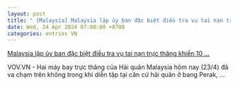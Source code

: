 ```yaml
---
layout: post
title: " [Malaysia] Malaysia lập ủy ban đặc biệt điều tra vụ tai nạn trực thăng khiến 10 ..."
date: Wed, 24 Apr 2024 07:00:00 +0700
categories: entries VN
---
```

[Malaysia lập ủy ban đặc biệt điều tra vụ tai nạn trực thăng khiến 10 ...](https://vov.vn/the-gioi/malaysia-lap-uy-ban-dac-biet-dieu-tra-vu-tai-nan-truc-thang-khien-10-nguoi-chet-post1090880.vov)

VOV.VN - Hai máy bay trực thăng của Hải quân Malaysia hôm nay (23/4) đã va chạm trên không trong khi diễn tập tại căn cứ hải quân ở bang Perak, ...

